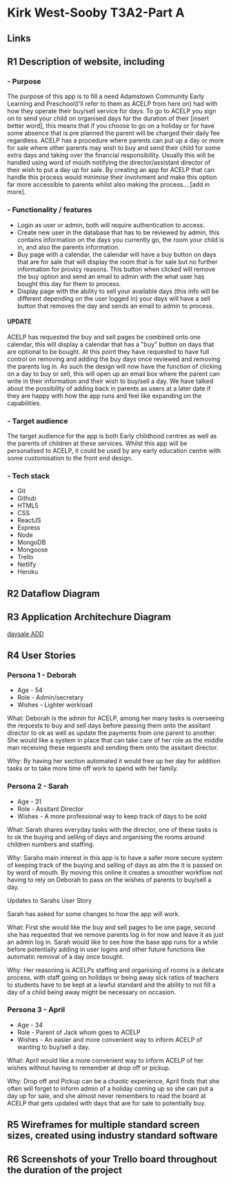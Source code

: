 # Kirk West-Sooby T3A2-Part A

## Links

## R1 Description of website, including

### - Purpose

The purpose of this app is to fill a need Adamstown Community Early Learning and Preschool(I'll refer to them as ACELP from here on) had with how they operate their buy/sell service for days. To go to ACELP you sign on to send your child on organised days for the duration of their [insert better word], this means that if you choose to go on a holiday or for have some absence that is pre planned the parent will be charged their daily fee regardless. ACELP has a procedure where parents can put up a day or more for sale where other parents may wish to buy and send their child for some extra days and taking over the financial responsibility. Usually this will be handled using word of mouth notifying the director/assistant director of their wish to put a day up for sale. By creating an app for ACELP that can handle this process would minimise their involvment and make this option far more accessible to parents whilst also making the process....[add in more].

### - Functionality / features

* Login as user or admin, both will require authentication to access.
* Create new user in the database that has to be reviewed by admin, this contains information on the days you currently go, the room your child is in, and also the parents information.
* Buy page with a calendar, the calendar will have a buy button on days that are for sale that will display the room that is for sale but no further information for provicy reasons. This button when clicked will remove the buy option and send an email to admin with the what user has bought this day for them to process.
* Display page with the ability to sell your available days (this info will be different depending on the user logged in) your days will have a sell button that removes the day and sends an email to admin to process.

#### UPDATE

ACELP has requested the buy and sell pages be combined onto one calendar, this will display a calendar that has a "buy" button on days that are optional to be bought.
At this point they have requested to have full control on removing and adding the buy days once reviewed and removing the parents log in. As such the design will now have the function of clicking on a day to buy or sell, this will open up an email box where the parent can write in their information and their wish to buy/sell a day. We have talked about the possibility of adding back in parents as users at a later date if they are happy with how the app runs and feel like expanding on the capabilities.

### - Target audience

The target audience for the app is both Early childhood centres as well as the parents of children at these services. Whilst this app will be personalised to ACELP, it could be used by any early education centre with some customisation to the front end design.

### - Tech stack

* Git
* Github
* HTML5
* CSS
* ReactJS
* Express
* Node
* MongoDB
* Mongoose
* Trello
* Netlify
* Heroku

## R2 Dataflow Diagram

## R3 Application Architechure Diagram

[daysale ADD](docs/daysale_ADD.png)

## R4 User Stories

### Persona 1 - Deborah

* Age - 54
* Role - Admin/secretary
* Wishes - Lighter workload

What:
Deborah is the admin for ACELP, among her many tasks is overseeing the requests to buy and sell days before passing them onto the assitant director to ok as well as update the payments from one parent to another.
She would like a system in place that can take care of her role as the middle man receiving these requests and sending them onto the assitant director.

Why:
By having her section automated it would free up her day for addition tasks or to take more time off work to spend with her family.

### Persona 2 - Sarah

* Age - 31
* Role - Assitant Director
* Wishes - A more professional way to keep track of days to be sold

What:
Sarah shares everyday tasks with the director, one of these tasks is to ok the buying and selling of days and organising the rooms around children numbers and staffing.

Why:
Sarahs main interest in this app is to have a safer more secure system of keeping track of the buying and selling of days as atm the it is passed on by word of mouth. By moving this online it creates a smoother workflow not having to rely on Deborah to pass on the wishes of parents to buy/sell a day.

Updates to Sarahs User Story

Sarah has asked for some changes to how the app will work.

What:
First she would like the buy and sell pages to be one page, second she has requested that we remove parents log in for now and leave it as just an admin log in. Sarah would like to see how the base app runs for a while before potentially adding in user logins and other future functions like automatic removal of a day once bought.

Why:
Her reasoning is ACELPs staffing and organising of rooms is a delicate process, with staff going on holidays or being away sick ratios of teachers to students have to be kept at a lawful standard and the ability to not fill a day of a child being away might be necessary on occasion.

### Persona 3 - April

* Age - 34
* Role - Parent of Jack whom goes to ACELP
* Wishes - An easier and more convenient way to inform ACELP of wanting to buy/sell a day.

What:
April would like a more convenient way to inform ACELP of her wishes without having to remember at drop off or pickup.

Why:
Drop off and Pickup can be a chaotic experience, April finds that she often will forget to inform admin of a holiday coming up so she can put a day up for sale, and she almost never remembers to read the board at ACELP that gets updated with days that are for sale to potentially buy.

## R5 Wireframes for multiple standard screen sizes, created using industry standard software

## R6 Screenshots of your Trello board throughout the duration of the project
